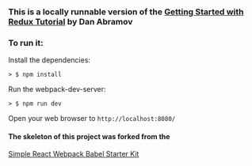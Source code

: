 ### This is a locally runnable version of the [Getting Started with Redux Tutorial](https://egghead.io/series/getting-started-with-redux) by Dan Abramov

### To run it:

Install the dependencies:

```
> $ npm install
```

Run the webpack-dev-server: 

```
> $ npm run dev
```

Open your web browser to `http://localhost:8080/`

#### The skeleton of this project was forked from the 
[Simple React Webpack Babel Starter Kit](https://github.com/alicoding/react-webpack-babel)
